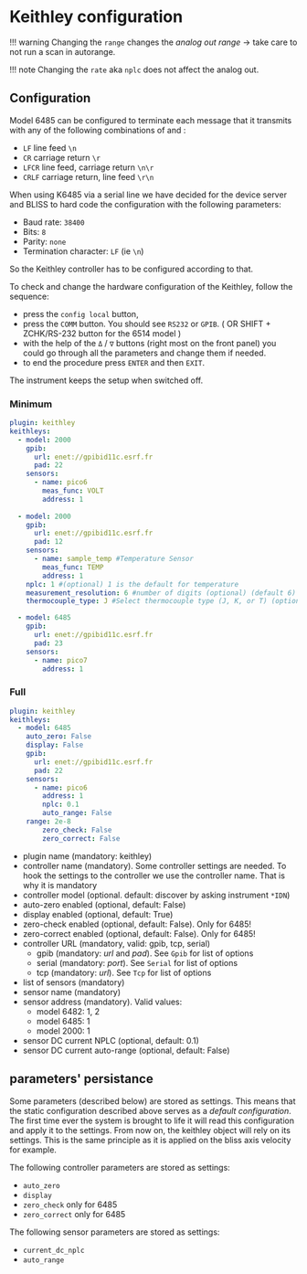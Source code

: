 # Keithley configuration

!!! warning
    Changing the `range` changes the *analog out range* ->
    take care to not run a scan in autorange.

!!! note
    Changing the `rate` aka `nplc` does not affect the analog out.

## Configuration

Model 6485 can be configured to terminate each message that it
transmits with any of the following combinations of <CR> and <LF>:

* `LF` line feed `\n`
* `CR` carriage return `\r`
* `LFCR` line feed, carriage return `\n\r`
* `CRLF` carriage return, line feed `\r\n`

When using K6485 via a serial line we have decided for the device server and
BLISS to hard code the configuration with the following parameters:

* Baud rate: `38400`
* Bits: `8`
* Parity: `none`
* Termination character: `LF` (ie `\n`)

So the Keithley controller has to be configured according to that.

To check and change the hardware configuration of the Keithley, follow the sequence:

* press the `config local` button,
* press the `COMM` button. You should see `RS232` or `GPIB`. ( OR
  SHIFT + ZCHK/RS-232 button for the 6514 model )
* with the help of the `Δ` / `∇` buttons (right most on the front
  panel) you could go through all the parameters and change them if
  needed.
* to end the procedure press `ENTER` and then `EXIT`.

The instrument keeps the setup when switched off.

### Minimum

```yaml
plugin: keithley
keithleys:
  - model: 2000
    gpib:
      url: enet://gpibid11c.esrf.fr
      pad: 22
    sensors:
      - name: pico6
        meas_func: VOLT
        address: 1
	
  - model: 2000
    gpib:
      url: enet://gpibid11c.esrf.fr
      pad: 12
    sensors:
      - name: sample_temp #Temperature Sensor
        meas_func: TEMP
        address: 1
	nplc: 1 #(optional) 1 is the default for temperature
	measurement_resolution: 6 #number of digits (optional) (default 6)
	thermocouple_type: J #Select thermocouple type (J, K, or T) (optional) (default J)

  - model: 6485
    gpib:
      url: enet://gpibid11c.esrf.fr
      pad: 23
    sensors:
      - name: pico7
        address: 1
```

### Full

```yaml
plugin: keithley
keithleys:
  - model: 6485
    auto_zero: False
    display: False
    gpib:
      url: enet://gpibid11c.esrf.fr
      pad: 22
    sensors:
      - name: pico6
        address: 1
        nplc: 0.1
        auto_range: False
	range: 2e-8
        zero_check: False
        zero_correct: False
```


* plugin name (mandatory: keithley)
* controller name (mandatory). Some controller settings are needed. To hook the
   settings to the controller we use the controller name. That is why it is
   mandatory
* controller model (optional. default: discover by asking instrument `*IDN`)
* auto-zero enabled (optional, default: False)
* display enabled (optional, default: True)
* zero-check enabled (optional, default: False). Only for 6485!
* zero-correct enabled (optional, default: False). Only for 6485!
* controller URL (mandatory, valid: gpib, tcp, serial)
    - gpib (mandatory: *url* and *pad*). See `Gpib` for
      list of options
    - serial (mandatory: *port*). See `Serial` for list
      of options
    - tcp (mandatory: *url*). See `Tcp` for list of options
* list of sensors (mandatory)
* sensor name (mandatory)
* sensor address (mandatory). Valid values:
    - model 6482: 1, 2
    - model 6485: 1
    - model 2000: 1
* sensor DC current NPLC (optional, default: 0.1)
* sensor DC current auto-range (optional, default: False)


## parameters' persistance

Some parameters (described below) are stored as settings. This means that the
static configuration described above serves as a *default configuration*.
The first time ever the system is brought to life it will read this
configuration and apply it to the settings. From now on, the keithley object
will rely on its settings. This is the same principle as it is applied on the
bliss axis velocity for example.

The following controller parameters are stored as settings:

* `auto_zero`
* `display`
* `zero_check` only for 6485
* `zero_correct` only for 6485

The following sensor parameters are stored as settings:

* `current_dc_nplc`
* `auto_range`

